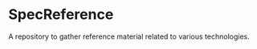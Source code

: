 SpecReference
=============

A repository to gather reference material related to various technologies.
